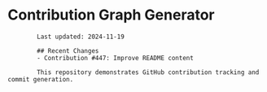 # Contribution Graph Generator
            
            Last updated: 2024-11-19
            
            ## Recent Changes
            - Contribution #447: Improve README content
            
            This repository demonstrates GitHub contribution tracking and commit generation.
        